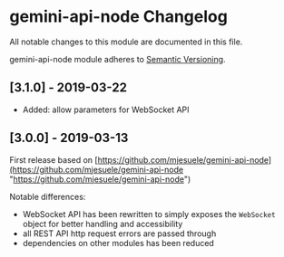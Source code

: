 # gemini-api-node Changelog

All notable changes to this module are documented in this file.

gemini-api-node module adheres to [Semantic Versioning](http://semver.org/).

## [3.1.0] - 2019-03-22

- Added: allow parameters for WebSocket API 


## [3.0.0] - 2019-03-13

First release based on [https://github.com/mjesuele/gemini-api-node](https://github.com/mjesuele/gemini-api-node "https://github.com/mjesuele/gemini-api-node")

Notable differences:

- WebSocket API has been rewritten to simply exposes the `WebSocket` object for better handling and accessibility 
- all REST API http request errors are passed through
- dependencies on other modules has been reduced

